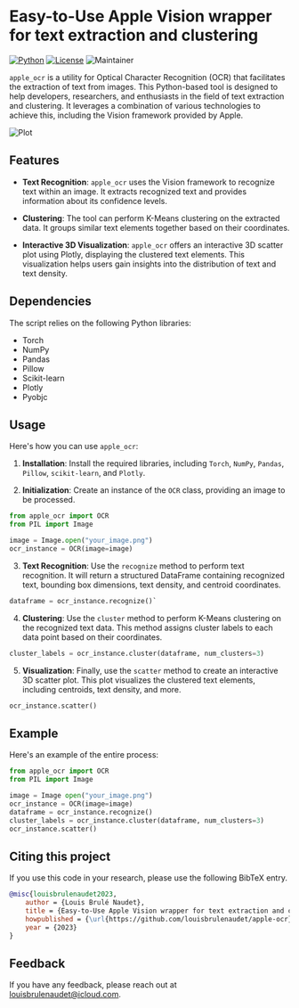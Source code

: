 # Easy-to-Use Apple Vision wrapper for text extraction and clustering
[![Python](https://img.shields.io/pypi/pyversions/tensorflow.svg)](https://badge.fury.io/py/tensorflow) [![License](https://img.shields.io/badge/License-Apache_2.0-blue.svg)](https://opensource.org/licenses/Apache-2.0) ![Maintainer](https://img.shields.io/badge/maintainer-@louisbrulenaudet-blue)

`apple_ocr` is a utility for Optical Character Recognition (OCR) that facilitates the extraction of text from images. This Python-based tool is designed to help developers, researchers, and enthusiasts in the field of text extraction and clustering. It leverages a combination of various technologies to achieve this, including the Vision framework provided by Apple.

![Plot](https://github.com/louisbrulenaudet/apple-ocr/blob/main/scatter.png?raw=true)

## Features
- **Text Recognition**: `apple_ocr` uses the Vision framework to recognize text within an image. It extracts recognized text and provides information about its confidence levels.

- **Clustering**: The tool can perform K-Means clustering on the extracted data. It groups similar text elements together based on their coordinates.

- **Interactive 3D Visualization**: `apple_ocr` offers an interactive 3D scatter plot using Plotly, displaying the clustered text elements. This visualization helps users gain insights into the distribution of text and text density.

## Dependencies
The script relies on the following Python libraries:
- Torch
- NumPy
- Pandas
- Pillow
- Scikit-learn
- Plotly
- Pyobjc

## Usage
Here's how you can use `apple_ocr`:

1. **Installation**: Install the required libraries, including `Torch`, `NumPy`, `Pandas`, `Pillow`, `scikit-learn`, and `Plotly`.

2. **Initialization**: Create an instance of the `OCR` class, providing an image to be processed.
```python
from apple_ocr import OCR
from PIL import Image

image = Image.open("your_image.png")
ocr_instance = OCR(image=image)
```

3. **Text Recognition**: Use the `recognize` method to perform text recognition. It will return a structured DataFrame containing recognized text, bounding box dimensions, text density, and centroid coordinates.
```python
dataframe = ocr_instance.recognize()`
```

4. **Clustering**: Use the `cluster` method to perform K-Means clustering on the recognized text data. This method assigns cluster labels to each data point based on their coordinates.
```python
cluster_labels = ocr_instance.cluster(dataframe, num_clusters=3)
```

5. **Visualization**: Finally, use the `scatter` method to create an interactive 3D scatter plot. This plot visualizes the clustered text elements, including centroids, text density, and more.
```python
ocr_instance.scatter()
```

## Example
Here's an example of the entire process:

```python
from apple_ocr import OCR
from PIL import Image

image = Image open("your_image.png")
ocr_instance = OCR(image=image)
dataframe = ocr_instance.recognize()
cluster_labels = ocr_instance.cluster(dataframe, num_clusters=3)
ocr_instance.scatter()
```

## Citing this project
If you use this code in your research, please use the following BibTeX entry.

```BibTeX
@misc{louisbrulenaudet2023,
	author = {Louis Brulé Naudet},
	title = {Easy-to-Use Apple Vision wrapper for text extraction and clustering},
	howpublished = {\url{https://github.com/louisbrulenaudet/apple-ocr}},
	year = {2023}
}

```
## Feedback
If you have any feedback, please reach out at [louisbrulenaudet@icloud.com](mailto:louisbrulenaudet@icloud.com).